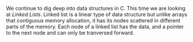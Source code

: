 We continue to dig deep into data structures in C. This time we are looking at _Linked Lists_.
Linked list is a linear type of data structure but unlike arrays that contiguous memory allocation, it has its nodes
scattered in different parts of the memory. Each node of a linked list has the data, and a pointer to the next node and can only be tranversed forward.
